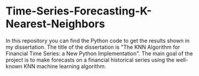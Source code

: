 # Time-Series-Forecasting-K-Nearest-Neighbors
In this repository you can find the Python code to get the results shown in my dissertation. The title of the dissertation is "The KNN Algorithm for Financial Time Series: a New Python Implementation". The main goal of the project is to make forecasts on a financial historical series using the well-known KNN machine learning algorithm.
